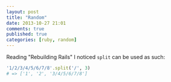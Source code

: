 ```yaml
---
layout: post
title: "Random"
date: 2013-10-27 21:01
comments: true
published: true
categories: [ruby, random]
---
```


<!--more-->

Reading "Rebuilding Rails" I noticed `split` can be used as such:

```ruby
'1/2/3/4/5/6/7/8'.split('/', 3)
# => ['1', '2', '3/4/5/6/7/8']
```
